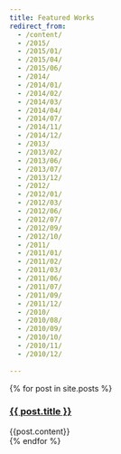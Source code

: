 ```yaml
---
title: Featured Works
redirect_from:
  - /content/
  - /2015/
  - /2015/01/
  - /2015/04/
  - /2015/06/
  - /2014/
  - /2014/01/
  - /2014/02/
  - /2014/03/
  - /2014/04/
  - /2014/07/
  - /2014/11/
  - /2014/12/
  - /2013/
  - /2013/02/
  - /2013/06/
  - /2013/07/
  - /2013/12/
  - /2012/
  - /2012/01/
  - /2012/03/
  - /2012/06/
  - /2012/07/
  - /2012/09/
  - /2012/10/
  - /2011/
  - /2011/01/
  - /2011/02/
  - /2011/03/
  - /2011/06/
  - /2011/07/
  - /2011/09/
  - /2011/12/
  - /2010/
  - /2010/08/
  - /2010/09/
  - /2010/10/
  - /2010/11/
  - /2010/12/
 
---
```

{% for post in site.posts %}
<article class="first-post">
    <h3 class="h2">
      <a href="{{ post.url | prepend: site.baseurl }}">{{ post.title }}</a>
    </h3>
    {{post.content}}
</article>
{% endfor %}
